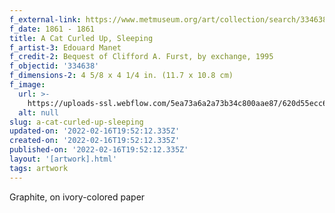 ```yaml
---
f_external-link: https://www.metmuseum.org/art/collection/search/334638
f_date: 1861 - 1861
title: A Cat Curled Up, Sleeping
f_artist-3: Edouard Manet
f_credit-2: Bequest of Clifford A. Furst, by exchange, 1995
f_objectid: '334638'
f_dimensions-2: 4 5/8 x 4 1/4 in. (11.7 x 10.8 cm)
f_image:
  url: >-
    https://uploads-ssl.webflow.com/5ea73a6a2a73b34c800aae87/620d55ecc60e19a4e27a7499_DP807593.jpeg
  alt: null
slug: a-cat-curled-up-sleeping
updated-on: '2022-02-16T19:52:12.335Z'
created-on: '2022-02-16T19:52:12.335Z'
published-on: '2022-02-16T19:52:12.335Z'
layout: '[artwork].html'
tags: artwork
---
```


Graphite, on ivory-colored paper
